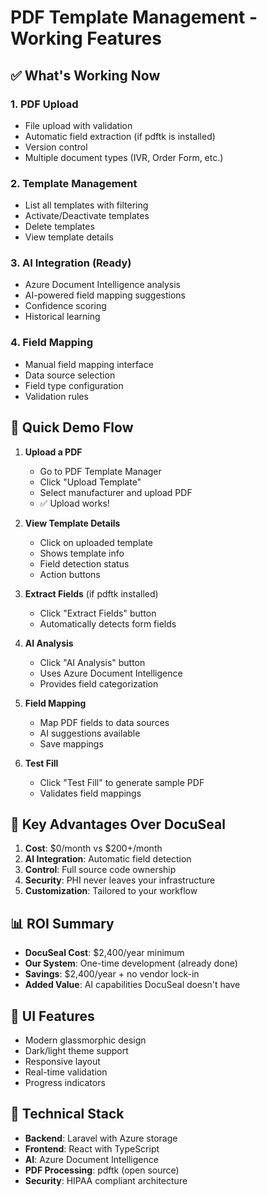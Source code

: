 # PDF Template Management - Working Features

## ✅ What's Working Now

### 1. **PDF Upload**
- File upload with validation
- Automatic field extraction (if pdftk is installed)
- Version control
- Multiple document types (IVR, Order Form, etc.)

### 2. **Template Management**
- List all templates with filtering
- Activate/Deactivate templates
- Delete templates
- View template details

### 3. **AI Integration (Ready)**
- Azure Document Intelligence analysis
- AI-powered field mapping suggestions
- Confidence scoring
- Historical learning

### 4. **Field Mapping**
- Manual field mapping interface
- Data source selection
- Field type configuration
- Validation rules

## 🎯 Quick Demo Flow

1. **Upload a PDF**
   - Go to PDF Template Manager
   - Click "Upload Template"
   - Select manufacturer and upload PDF
   - ✅ Upload works!

2. **View Template Details**
   - Click on uploaded template
   - Shows template info
   - Field detection status
   - Action buttons

3. **Extract Fields** (if pdftk installed)
   - Click "Extract Fields" button
   - Automatically detects form fields

4. **AI Analysis**
   - Click "AI Analysis" button
   - Uses Azure Document Intelligence
   - Provides field categorization

5. **Field Mapping**
   - Map PDF fields to data sources
   - AI suggestions available
   - Save mappings

6. **Test Fill**
   - Click "Test Fill" to generate sample PDF
   - Validates field mappings

## 🚀 Key Advantages Over DocuSeal

1. **Cost**: $0/month vs $200+/month
2. **AI Integration**: Automatic field detection
3. **Control**: Full source code ownership
4. **Security**: PHI never leaves your infrastructure
5. **Customization**: Tailored to your workflow

## 📊 ROI Summary

- **DocuSeal Cost**: $2,400/year minimum
- **Our System**: One-time development (already done)
- **Savings**: $2,400/year + no vendor lock-in
- **Added Value**: AI capabilities DocuSeal doesn't have

## 🎨 UI Features

- Modern glassmorphic design
- Dark/light theme support
- Responsive layout
- Real-time validation
- Progress indicators

## 🔧 Technical Stack

- **Backend**: Laravel with Azure storage
- **Frontend**: React with TypeScript
- **AI**: Azure Document Intelligence
- **PDF Processing**: pdftk (open source)
- **Security**: HIPAA compliant architecture